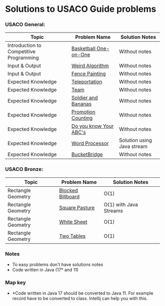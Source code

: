 # Solutions to USACO Guide problems


### USACO General:
| Topic                                   | Problem Name                       | Solution Notes             |
|-----------------------------------------|------------------------------------|----------------------------|
| Introduction to Competitive Programming | [Basketball One-on-One][BaskOoO]   | Without notes              |
| Input & Output                          | [Weird Algorithm][WeiAlg]          | Without notes              |
| Input & Output                          | [Fence Painting][FenceP]           | Without notes              |
| Expected Knowledge                      | [Teleportation][Telep]             | Without notes              |
| Expected Knowledge                      | [Team][TeamEx]                     | Without notes              |
| Expected Knowledge                      | [Soldier and Bananas][SoldierAB]   | Without notes              |
| Expected Knowledge                      | [Promotion Counting][PromC]        | Without notes              |
| Expected Knowledge                      | [Do you know Your ABC's][DoYKYABC] | Without notes              |
| Expected Knowledge                      | [Word Processor][WordPro]          | Solution using Java stream |
| Expected Knowledge                      | [BucketBridge][BucketB]            | Without notes              |

[BaskOoO]: src/general/BasketBallOneOnOne.java
[WeiAlg]: src/general/WeirdAlgorithm.java
[FenceP]: src/general/FencePainting.java
[FenceP]: src/general/FencePainting.java
[Telep]: src/general/Teleportation.java
[TeamEx]: src/general/Team.java
[SoldierAB]: src/general/SoldierAndBananas.java
[PromC]: src/general/PromotionCounting.java
[DoYKYABC]: src/general/DoYouKnowYourABCs.java
[WordPro]: src/general/WordProcessor.java
[BucketB]: src/general/BucketBridge.java

### USACO Bronze:
| Topic              | Problem Name                  | Solution Notes         |
|--------------------|-------------------------------|------------------------|
| Rectangle Geometry | [Blocked Billboard][BlockedB] | O(1)                   |
| Rectangle Geometry | [Square Pasture][SquarePas]   | O(1) with Java Streams |
| Rectangle Geometry | [White Sheet][WhiteSheet]     | O(1)                   |
| Rectangle Geometry | [Two Tables][TwoTables]       | O(1)                   |

[BlockedB]: src/bronze/BlockedBillboard.java
[SquarePas]: src/bronze/SquarePasture.java
[WhiteSheet]: src/bronze/WhiteSheet.java
[TwoTables]: src/bronze/TwoTables.java

### Notes
* To easy problems don't have solutions notes
*  Code written in Java (17* and 11)
### Map key
* \*Code written in Java 17 should be converted to Java 11. For example record have to be converted to class. Intellij can help you with this.
